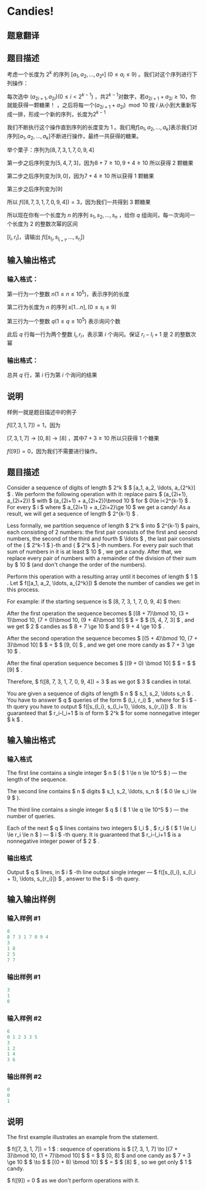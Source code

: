 # Candies!

## 题意翻译

## 题目描述

考虑一个长度为 $2^k$ 的序列 $[a_1,a_2,...,a_{2^k}]\ (0 \leq a_i \leq 9)$ 。我们对这个序列进行下列操作：

每次选中 $(a_{2i+1},a_{2i}) (0\leq i < 2^{k-1})$ ，共$2^{k-1}$对数字，若$a_{2i+1}+a_{2i}\ge 10$，你就能获得一颗糖果！ ，之后将每一个$(a_{2i+1}+a_{2i}) \mod 10$ 按 $i$ 从小到大重新写成一排，形成一个新的序列，长度为$2^{k-1}$

我们不断执行这个操作直到序列的长度变为 $1$ 。我们用$f[a_1,a_2,...,a_k]$表示我们对序列$[a_1,a_2,...,a_k]$不断进行操作，最终一共获得的糖果。

举个栗子：序列为$[8,7,3,1,7,0,9,4]$

第一步之后序列变为$[5,4,7,3]$，因为$8+7\ge 10 ,9+4 \ge 10$ 所以获得 $2$ 颗糖果

第二步之后序列变为$[9,0]$，因为$7+4 \ge 10$ 所以获得 $1$ 颗糖果

第三步之后序列变为$[9]$

所以 $f([8,7,3,1,7,0,9,4]) = 3$，因为我们一共得到 $3$ 颗糖果

所以现在你有一个长度为 $n$ 的序列 $s_1,s_2,...,s_n$ ，给你 $q$ 组询问，每一次询问一个长度为 $2$ 的整数次幂的区间

$[l_i,r_i]$，请输出 $f([s_{l_i},s_{l_{i+1}},...,s_{r_i}])$

## 输入输出格式

### 输入格式：

第一行为一个整数 $n(1\leq n \leq 10^5)$，表示序列的长度

第二行为长度为 $n$ 的序列 $s[1...n] ,(0\leq s_i \leq 9)$

第三行为一个整数 $q(1\leq q \leq 10^5)$ 表示询问个数

此后 $q$ 行每一行为两个整数 $l_i,r_i$，表示第 $i$ 个询问。保证 $r_i - l_i + 1$ 是 $2$ 的整数次幂

### 输出格式：

总共 $q$ 行，第 $i$ 行为第 $i$ 个询问的结果

## 说明

样例一就是题目描述中的例子

$f([7,3,1,7])=1$，因为

$[7,3,1,7] \rightarrow [0,8] \rightarrow [8]$ ，其中$7 + 3 \ge 10$ 所以只获得 $1$ 个糖果

$f([9])=0$，因为我们不需要进行操作。

## 题目描述

Consider a sequence of digits of length $ 2^k $ $ [a_1, a_2, \ldots, a_{2^k}] $ . We perform the following operation with it: replace pairs $ (a_{2i+1}, a_{2i+2}) $ with $ (a_{2i+1} + a_{2i+2})\bmod 10 $ for $ 0\le i<2^{k-1} $ . For every $ i $ where $ a_{2i+1} + a_{2i+2}\ge 10 $ we get a candy! As a result, we will get a sequence of length $ 2^{k-1} $ .

Less formally, we partition sequence of length $ 2^k $ into $ 2^{k-1} $ pairs, each consisting of 2 numbers: the first pair consists of the first and second numbers, the second of the third and fourth $ \ldots $ , the last pair consists of the ( $ 2^k-1 $ )-th and ( $ 2^k $ )-th numbers. For every pair such that sum of numbers in it is at least $ 10 $ , we get a candy. After that, we replace every pair of numbers with a remainder of the division of their sum by $ 10 $ (and don't change the order of the numbers).

Perform this operation with a resulting array until it becomes of length $ 1 $ . Let $ f([a_1, a_2, \ldots, a_{2^k}]) $ denote the number of candies we get in this process.

For example: if the starting sequence is $ [8, 7, 3, 1, 7, 0, 9, 4] $ then:

After the first operation the sequence becomes $ [(8 + 7)\bmod 10, (3 + 1)\bmod 10, (7 + 0)\bmod 10, (9 + 4)\bmod 10] $ $ = $ $ [5, 4, 7, 3] $ , and we get $ 2 $ candies as $ 8 + 7 \ge 10 $ and $ 9 + 4 \ge 10 $ .

After the second operation the sequence becomes $ [(5 + 4)\bmod 10, (7 + 3)\bmod 10] $ $ = $ $ [9, 0] $ , and we get one more candy as $ 7 + 3 \ge 10 $ .

After the final operation sequence becomes $ [(9 + 0) \bmod 10] $ $ = $ $ [9] $ .

Therefore, $ f([8, 7, 3, 1, 7, 0, 9, 4]) = 3 $ as we got $ 3 $ candies in total.

You are given a sequence of digits of length $ n $ $ s_1, s_2, \ldots s_n $ . You have to answer $ q $ queries of the form $ (l_i, r_i) $ , where for $ i $ -th query you have to output $ f([s_{l_i}, s_{l_i+1}, \ldots, s_{r_i}]) $ . It is guaranteed that $ r_i-l_i+1 $ is of form $ 2^k $ for some nonnegative integer $ k $ .

## 输入输出格式

### 输入格式

The first line contains a single integer $ n $ ( $ 1 \le n \le 10^5 $ ) — the length of the sequence.

The second line contains $ n $ digits $ s_1, s_2, \ldots, s_n $ ( $ 0 \le s_i \le 9 $ ).

The third line contains a single integer $ q $ ( $ 1 \le q \le 10^5 $ ) — the number of queries.

Each of the next $ q $ lines contains two integers $ l_i $ , $ r_i $ ( $ 1 \le l_i \le r_i \le n $ ) — $ i $ -th query. It is guaranteed that $ r_i-l_i+1 $ is a nonnegative integer power of $ 2 $ .

### 输出格式

Output $ q $ lines, in $ i $ -th line output single integer — $ f([s_{l_i}, s_{l_i + 1}, \ldots, s_{r_i}]) $ , answer to the $ i $ -th query.

## 输入输出样例

### 输入样例 #1

```cpp
8
8 7 3 1 7 0 9 4
3
1 8
2 5
7 7

```
### 输出样例 #1

```cpp
3
1
0

```
### 输入样例 #2

```cpp
6
0 1 2 3 3 5
3
1 2
1 4
3 6

```
### 输出样例 #2

```cpp
0
0
1

```
## 说明

The first example illustrates an example from the statement.

$ f([7, 3, 1, 7]) = 1 $ : sequence of operations is $ [7, 3, 1, 7] \to [(7 + 3)\bmod 10, (1 + 7)\bmod 10] $ $ = $ $ [0, 8] $ and one candy as $ 7 + 3 \ge 10 $ $ \to $ $ [(0 + 8) \bmod 10] $ $ = $ $ [8] $ , so we get only $ 1 $ candy.

$ f([9]) = 0 $ as we don't perform operations with it.

